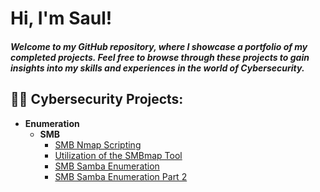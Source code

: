 <h1>Hi, I'm Saul! </h1> <h5>Welcome to my GitHub repository, where I showcase a portfolio of my completed projects. Feel free to browse through these projects to gain insights into my skills and experiences in the world of Cybersecurity. </h5>

<h2>👨‍💻 Cybersecurity Projects:</h2>

- <b>Enumeration </b>
  - <b>SMB </b>
    - [SMB Nmap Scripting](https://github.com/SaulMurillo1/SmbNmapScriptingLab)
    - [Utilization of the SMBmap Tool](https://github.com/SaulMurillo1/SMBMapLab)
    - [SMB Samba Enumeration](https://github.com/SaulMurillo1/SmbSambaEnumerationLab)
    - [SMB Samba Enumeration Part 2](https://github.com/SaulMurillo1/SmbSambaEnumerationLab2)


<!--
**joshmadakor1/joshmadakor1** is a ✨ _special_ ✨ repository because its `README.md` (this file) appears on your GitHub profile.

Here are some ideas to get you started:

- 🔭 I’m currently working on ...
- 🌱 I’m currently learning ...
- 👯 I’m looking to collaborate on ...
- 🤔 I’m looking for help with ...
- 💬 Ask me about ...
- 📫 How to reach me: ...
- 😄 Pronouns: ...
- ⚡ Fun fact: ...
-->
